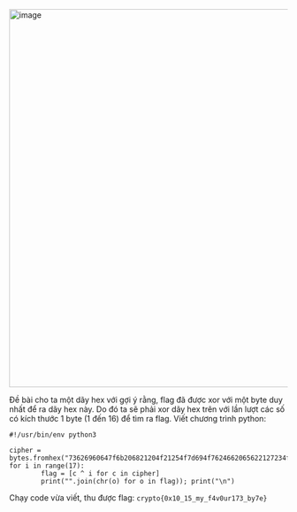 <img width="683" alt="image" src="https://github.com/Vanmaxohp/EHC_Challenge_CryptoHack/assets/90485791/b01ef020-fc3d-4053-b906-6eb42b6e3092">

Đề bài cho ta một dãy hex với gợi ý rằng, flag đã được xor với một byte duy nhất để ra dãy hex này.
Do đó ta sẽ phải xor dãy hex trên với lần lượt các số có kích thước 1 byte (1 đến 16) để tìm ra flag.
Viết chương trình python:
```
#!/usr/bin/env python3

cipher = bytes.fromhex("73626960647f6b206821204f21254f7d694f7624662065622127234f726927756d")
for i in range(17):
        flag = [c ^ i for c in cipher]
        print("".join(chr(o) for o in flag)); print("\n")
```


Chạy code vừa viết, thu được flag: `crypto{0x10_15_my_f4v0ur173_by7e}`

